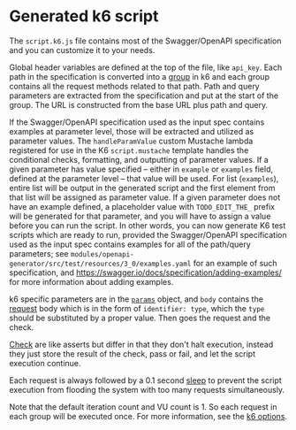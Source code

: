 # Generated k6 script

The `script.k6.js` file contains most of the Swagger/OpenAPI specification and you can customize it to your needs.

Global header variables are defined at the top of the file, like `api_key`. Each path in the specification is converted into a [group](https://docs.k6.io/docs/tags-and-groups) in k6 and each group contains all the request methods related to that path. Path and query parameters are extracted from the specification and put at the start of the group. The URL is constructed from the base URL plus path and query.

If the Swagger/OpenAPI specification used as the input spec contains examples at parameter level, those will be extracted and utilized as parameter values. The `handleParamValue` custom Mustache lambda registered for use in the K6 `script.mustache` template handles the conditional checks, formatting, and outputting of parameter values. If a given parameter has value specified – either in `example` or `examples` field, defined at the parameter level – that value will be used. For list (`examples`), entire list will be output in the generated script and the first element from that list will be assigned as parameter value. If a given parameter does not have an example defined, a placeholder value with `TODO_EDIT_THE_` prefix will be generated for that parameter, and you will have to assign a value before you can run the script. In other words, you can now generate K6 test scripts which are ready to run, provided the Swagger/OpenAPI specification used as the input spec contains examples for all of the path/query parameters; see `modules/openapi-generator/src/test/resources/3_0/examples.yaml` for an example of such specification, and https://swagger.io/docs/specification/adding-examples/ for more information about adding examples.

k6 specific parameters are in the [`params`](https://docs.k6.io/docs/params-k6http) object, and `body` contains the [request](https://docs.k6.io/docs/http-requests) body which is in the form of `identifier: type`, which the `type` should be substituted by a proper value. Then goes the request and the check.

[Check](https://docs.k6.io/docs/checks) are like asserts but differ in that they don't halt execution, instead they just store the result of the check, pass or fail, and let the script execution continue.

Each request is always followed by a 0.1 second [sleep](https://docs.k6.io/docs/sleep-t-1) to prevent the script execution from flooding the system with too many requests simultaneously.

Note that the default iteration count and VU count is 1. So each request in each group will be executed once. For more information, see the [k6 options](https://docs.k6.io/docs/options).

